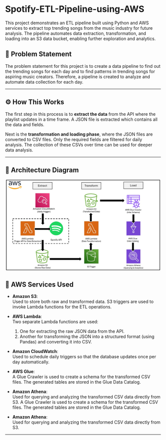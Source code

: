 # Spotify-ETL-Pipeline-using-AWS
This project demonstrates an ETL pipeline built using Python and AWS services to extract top trending songs from the music industry for future analysis. The pipeline automates data extraction, transformation, and loading into an S3 data bucket, enabling further exploration and analytics.

## 📌 Problem Statement

The problem statement for this project is to create a data pipeline to find out the trending songs for each day and to find patterns in trending songs for aspiring music creators. Therefore, a pipeline is created to analyze and automate data collection for each day.

---

## ⚙️ How This Works

The first step in this process is to **extract the data** from the API where the playlist updates in a time frame. A JSON file is extracted which contains all the data and fields.

Next is the **transformation and loading phase**, where the JSON files are converted to CSV files. Only the required fields are filtered for daily analysis. The collection of these CSVs over time can be used for deeper data analysis.

---

## 🧠 Architecture Diagram

![ETL Pipeline](ETL_Spotify.jpg)

## 🧰 AWS Services Used

- **Amazon S3**:  
  Used to store both raw and transformed data. S3 triggers are used to invoke Lambda functions for the ETL operations.

- **AWS Lambda**:  
  Two separate Lambda functions are used:
  1. One for extracting the raw JSON data from the API.
  2. Another for transforming the JSON into a structured format (using Pandas) and converting it into CSV.

- **Amazon CloudWatch**:  
  Used to schedule daily triggers so that the database updates once per day automatically.

- **AWS Glue**:  
  A Glue Crawler is used to create a schema for the transformed CSV files. The generated tables are stored in the Glue Data Catalog.

- **Amazon Athena**:  
  Used for querying and analyzing the transformed CSV data directly from S3.
  A Glue Crawler is used to create a schema for the transformed CSV files. The generated tables are stored in the Glue Data Catalog.

- **Amazon Athena**:  
  Used for querying and analyzing the transformed CSV data directly from S3.

---
